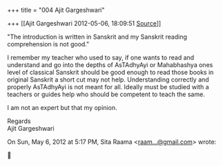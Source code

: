 +++
title = "004 Ajit Gargeshwari"

+++
[[Ajit Gargeshwari	2012-05-06, 18:09:51 [Source](https://groups.google.com/g/samskrita/c/yxbOWbn5Rwg)]]



"The introduction is written in Sanskrit and my Sanskrit reading comprehension is not good."  
  
I remember my teacher who used to say, if one wants to read and understand and go into the depths of AsTAdhyAyi or Mahabhashya ones level of classical Sanskrit should be good enough to read those books in original Sanskrit a short cut may not help. Understanding correctly and properly AsTAdhyAyi is not meant for all. Ideally must be studied with a teachers or guides help who should be competent to teach the same.  
  
I am not an expert but that my opinion.  
  
Regards  
Ajit Gargeshwari  
  
  

On Sun, May 6, 2012 at 5:17 PM, Sita Raama \<[raam...@gmail.com]()\> wrote:  



